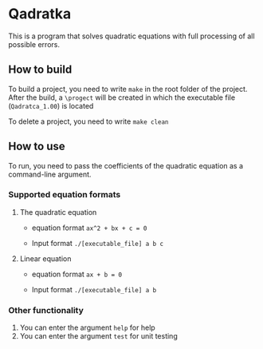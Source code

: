 # Qadratka
This is a program that solves quadratic equations with full processing of all possible errors.
## How to build
To build a project, you need to write `make` in the root folder of the project.
After the build, a `\progect` will be created in which the executable file (`Qadratca_1.00`) is located

To delete a project, you need to write `make clean`

## How to use
To run, you need to pass the coefficients of the quadratic equation as a command-line argument.

### Supported equation formats

1. The quadratic equation

    * equation format
    `ax^2 + bx + c = 0`

    * Input format 
    `./[executable_file] a b c`

2. Linear equation

    * equation format
    `ax + b = 0`

    * Input format 
    `./[executable_file] a b`

### Other functionality
1. You can enter the argument `help` for help
2. You can enter the argument `test` for unit testing
